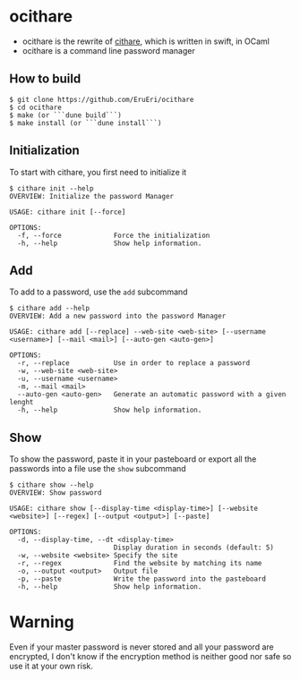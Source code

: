 # ocithare


- ocithare is the rewrite of [cithare](https://github.com/EruEri/cithare), which is written in swift, in OCaml
- ocithare is a command line password manager

## How to build

```
$ git clone https://github.com/EruEri/ocithare
$ cd ocithare
$ make (or ```dune build```)
$ make install (or ```dune install```)
```

## Initialization

To start with cithare, you first need to initialize it

```
$ cithare init --help
OVERVIEW: Initialize the password Manager

USAGE: cithare init [--force]

OPTIONS:
  -f, --force             Force the initialization
  -h, --help              Show help information.
```

## Add

To add to a password, use the ```add``` subcommand

```
$ cithare add --help
OVERVIEW: Add a new password into the password Manager

USAGE: cithare add [--replace] --web-site <web-site> [--username <username>] [--mail <mail>] [--auto-gen <auto-gen>]

OPTIONS:
  -r, --replace           Use in order to replace a password
  -w, --web-site <web-site>
  -u, --username <username>
  -m, --mail <mail>
  --auto-gen <auto-gen>   Generate an automatic password with a given lenght
  -h, --help              Show help information.

```

## Show

To show the password, paste it in your pasteboard or export all the passwords into a file use the ```show``` subcommand

```
$ cithare show --help
OVERVIEW: Show password

USAGE: cithare show [--display-time <display-time>] [--website <website>] [--regex] [--output <output>] [--paste]

OPTIONS:
  -d, --display-time, --dt <display-time>
                          Display duration in seconds (default: 5)
  -w, --website <website> Specify the site
  -r, --regex             Find the website by matching its name
  -o, --output <output>   Output file
  -p, --paste             Write the password into the pasteboard
  -h, --help              Show help information.
```

# Warning

Even if your master password is never stored and all your password are encrypted, I don't know if the encryption method is neither good nor safe so use it at your own risk.